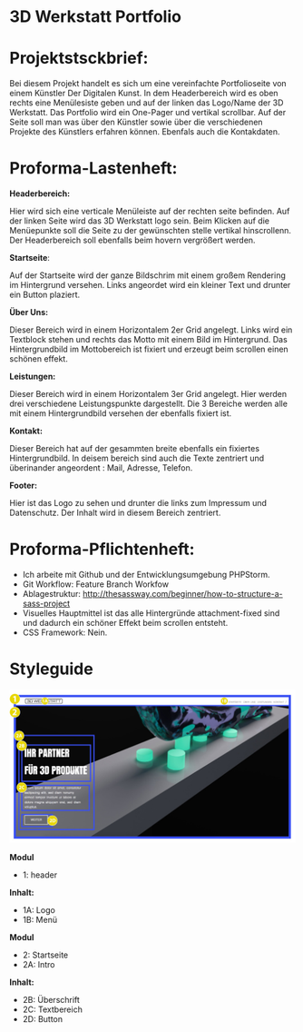 # 3D Werkstatt Portfolio
 
# Projektstsckbrief:
 
Bei diesem Projekt handelt es sich um eine vereinfachte Portfolioseite von einem Künstler Der Digitalen Kunst.
In dem Headerbereich wird es oben rechts eine Menülesiste geben und auf der linken das Logo/Name der 3D Werkstatt.
Das Portfolio wird ein One-Pager und vertikal scrollbar.
Auf der Seite soll man was über den Künstler sowie über die verschiedenen Projekte des Künstlers erfahren können. 
Ebenfals auch die Kontakdaten.
 
# Proforma-Lastenheft:
      
**Headerbereich:**
 
Hier wird sich eine verticale Menüleiste auf der rechten seite befinden.
Auf der linken Seite wird das 3D Werkstatt logo sein.
Beim Klicken auf die Menüepunkte soll die Seite zu der gewünschten stelle vertikal hinscrollenn.
Der Headerbereich soll ebenfalls beim hovern vergrößert werden.
     
**Startseite**:

Auf der Startseite wird der ganze Bildschrim mit einem großem Rendering im Hintergrund versehen.
Links angeordet wird ein kleiner Text und drunter ein Button plaziert.
     
**Über Uns:**

Dieser Bereich wird in einem Horizontalem 2er Grid angelegt.
Links wird ein Textblock stehen und rechts das Motto mit einem Bild im Hintergrund.
Das Hintergrundbild im Mottobereich ist fixiert und erzeugt beim scrollen einen schönen effekt.
     
**Leistungen:**

Dieser Bereich wird in einem Horizontalem 3er Grid angelegt.
Hier werden drei verschiedene Leistungspunkte dargestellt.
Die 3 Bereiche werden alle mit einem Hintergrundbild versehen der ebenfalls fixiert ist.
     
**Kontakt:**

Dieser Bereich hat auf der gesammten breite ebenfalls ein fixiertes Hintergrundbild.
In deisem bereich sind auch die Texte zentriert und überinander angeordent : Mail, Adresse, Telefon.
     
**Footer:**

Hier ist das Logo zu sehen und drunter die links zum Impressum und Datenschutz.
Der Inhalt wird in diesem Bereich zentriert.
     
# Proforma-Pflichtenheft:
 
- Ich arbeite mit Github und der Entwicklungsumgebung PHPStorm.
- Git Workflow: Feature Branch Workfow
- Ablagestruktur: http://thesassway.com/beginner/how-to-structure-a-sass-project
- Visuelles Hauptmittel ist das alle Hintergründe attachment-fixed sind und dadurch ein schöner Effekt beim scrollen entsteht.
- CSS Framework: Nein.

# Styleguide

![Styleguide-Image](https://github.com/PaulFurmaniak/frontend-projekt/blob/master/Styleguide_v2.jpg)

**Modul**
* 1: header

**Inhalt:**
* 1A: Logo 
* 1B: Menü 

**Modul**
* 2: Startseite
* 2A: Intro 

**Inhalt:**
* 2B: Überschrift
* 2C: Textbereich
* 2D: Button
